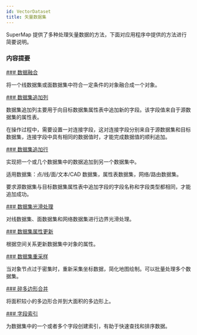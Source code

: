 ```yaml
---
id: VectorDataset
title: 矢量数据集  
---  
```

 SuperMap 提供了多种处理矢量数据的方法，下面对应用程序中提供的方法进行简要说明。



 ### 内容提要



 [### 数据融合](Datafuse)



 将一个线数据集或面数据集中符合一定条件的对象融合成一个对象。



 [### 数据集追加列](AddtoList)



 数据集追加列主要用于向目标数据集属性表中追加新的字段。该字段值来自于源数据集的属性表。



 在操作过程中，需要设置一对连接字段，这对连接字段分别来自于源数据集和目标数据集，连接字段中具有相同的数据值时，才能完成数据值的顺利追加。



 [### 数据集追加行](AddtoRow)



 实现把一个或几个数据集中的数据追加到另一个数据集中。



 适用数据集：点/线/面/文本/CAD 数据集，属性表数据集，网络/路由数据集。



 要求源数据集与目标数据集属性表中追加字段的字段名称和字段类型都相同，才能追加成功。



 [### 数据集光滑处理](DatasetSmooth)



 对线数据集、面数据集和网络数据集进行边界光滑处理。



 [### 数据集属性更新](Attributeupdate)



 根据空间关系更新数据集中对象的属性。



 [### 数据集重采样](VectorResample)



 当对象节点过于密集时，重新采集坐标数据，简化地图绘制。可以批量处理多个数据集。



 [### 碎多边形合并](UnionPieces)



 将面积较小的多边形合并到大面积的多边形上。



 [### 字段索引](FieldIndex)



 为数据集中的一个或者多个字段创建索引，有助于快速查找和排序数据。


